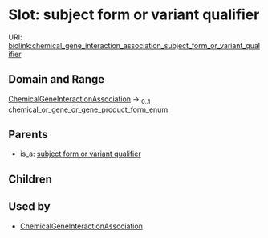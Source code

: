 
# Slot: subject form or variant qualifier




URI: [biolink:chemical_gene_interaction_association_subject_form_or_variant_qualifier](https://w3id.org/biolink/vocab/chemical_gene_interaction_association_subject_form_or_variant_qualifier)


## Domain and Range

[ChemicalGeneInteractionAssociation](ChemicalGeneInteractionAssociation.md) &#8594;  <sub>0..1</sub> [chemical_or_gene_or_gene_product_form_enum](chemical_or_gene_or_gene_product_form_enum.md)

## Parents

 *  is_a: [subject form or variant qualifier](subject_form_or_variant_qualifier.md)

## Children


## Used by

 * [ChemicalGeneInteractionAssociation](ChemicalGeneInteractionAssociation.md)

